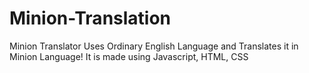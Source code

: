 # Minion-Translation
Minion Translator Uses Ordinary English Language and Translates it in Minion Language! It is made using Javascript, HTML, CSS
